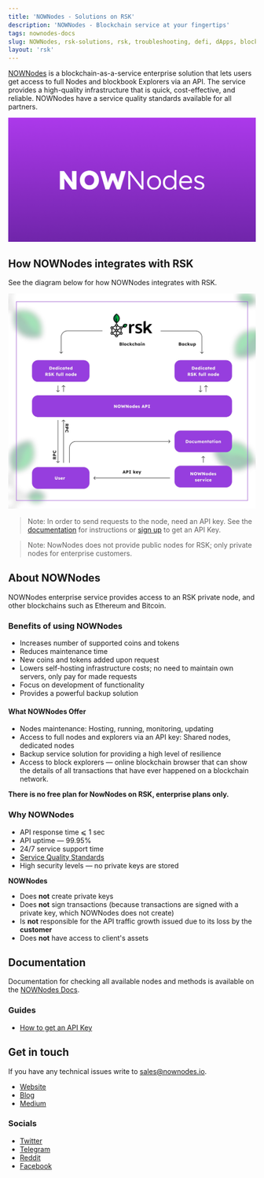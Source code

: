 ```yaml
---
title: 'NOWNodes - Solutions on RSK'
description: 'NOWNodes - Blockchain service at your fingertips'
tags: nownodes-docs
slug: NOWNodes, rsk-solutions, rsk, troubleshooting, defi, dApps, blockchain, smart-contracts, API, data-points, indexing, query, node
layout: 'rsk'
---
```


[NOWNodes](https://nownodes.io/) is a blockchain-as-a-service enterprise solution that lets users get access to full Nodes and blockbook Explorers via an API. The service provides a high-quality infrastructure that is quick, cost-effective, and reliable. NOWNodes have a service quality standards available for all partners.

![NOWNodes-banner](/assets/img/solutions/nownodes/nownodes-banner.png)
 
## How NOWNodes integrates with RSK

See the diagram below for how NOWNodes integrates with RSK.
 
![NOWNodes Integrations Diagram](/assets/img/solutions/nownodes/integration-diagram.jpeg)

> Note: In order to send requests to the node, need an API key. See the [documentation](https://documenter.getpostman.com/view/13630829/TVmFkLwy) for instructions or [sign up](https://nownodes.io/) to get an API Key.

> Note: NowNodes does not provide public nodes for RSK; only private nodes for enterprise customers.

## About NOWNodes

NOWNodes enterprise service provides access to an RSK private node, and other blockchains such as Ethereum and Bitcoin.

### Benefits of using NOWNodes

- Increases number of supported coins and tokens
- Reduces maintenance time
- New coins and tokens added upon request
- Lowers self-hosting infrastructure costs; no need to maintain own servers, only pay for made requests
- Focus on development of functionality
- Provides a powerful backup solution

#### What NOWNodes Offer

- Nodes maintenance: Hosting, running, monitoring, updating
- Access to full nodes and explorers via an API key: Shared nodes, dedicated nodes
- Backup service solution for providing a high level of resilience
- Access to block explorers — online blockchain browser that can show the details of all transactions that have ever happened on a blockchain network.

**There is no free plan for NowNodes on RSK,
enterprise plans only.**

### Why NOWNodes

- API response time ⩽ 1 sec
- API uptime — 99.95%
- 24/7 service support time
- [Service Quality Standards](https://nownodes.io/service-quality-standards)
- High security levels — no private keys are stored

**NOWNodes** 

- Does **not** create private keys
- Does **not** sign transactions (because transactions are signed with a private key, which NOWNodes does not create)
- Is **not** responsible for the API traffic growth issued due to its loss by the **customer**
- Does **not** have access to client's assets

## Documentation

Documentation for checking all available nodes and methods is available on the [NOWNodes Docs](https://documenter.getpostman.com/view/13630829/TVmFkLwy).

### Guides

- [How to get an API Key](https://documenter.getpostman.com/view/13630829/TVmFkLwy#how-to-get-an-api-key)

## Get in touch

If you have any technical issues write to [sales@nownodes.io](mailto:sales@nownodes.io).

- [Website](https://nownodes.io/)
- [Blog](https://nownodes.io/blog/)
- [Medium](https://medium.com/@NOWNodes)

### Socials

- [Twitter](https://twitter.com/NowNodes)
- [Telegram](https://t.me/joinchat/V00ufpbyOfs5Mjky)
- [Reddit](https://www.reddit.com/user/NOWNodes/)
- [Facebook](https://www.facebook.com/nownodes.io/)
